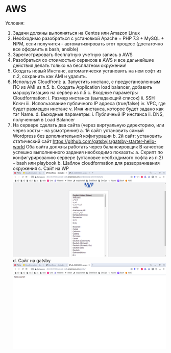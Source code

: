 # AWS

Условия:
1. Задачи должны выполняться на Centos или Amazon Linux
2. Необходимо разобраться с установкой Apache + PHP 7.3 + MySQL + NPM, если
получится - автоматизировать этот процесс (достаточно все оформить в bash,
ansible)
3. Зарегистрировать бесплатную учетную запись в AWS
4. Разобраться со стоимостью сервисов в AWS и все дальнейшие действия делать
только на бесплатном окружении!
5. Создать новый Инстанс, автоматически установить на нем софт из п.2, сохранить
как AMI и удалить.
6. Используя Cloudfront:
a. Запустить инстанс, с предустановленным ПО из AMI из п.5.
b. Создать Application load balancer, добавить маршрутизацию на сервер из п.5
c. Входные параметры Cloudformation:
i. Размер инстанса (выпадающий список)
ii. SSH Ключ
iii. Использование публичного IP адреса (true/false)
iv. VPC, где будет размещен инстанс
v. Имя инстанса, которое будет задано как тэг Name.
d. Выходные параметры:
i. Публичный IP инстанса
ii. DNS, полученный в Load Balancer
7. На сервере сделать два сайта (через виртуальную директорию, или через хосты -
на усмотрение)
a. 1й сайт: установить самый Wordpress без дополнительной кофигурации
b. 2й сайт: установить статический сайт
https://github.com/gatsbyjs/gatsby-starter-hello-world
Оба сайта должны работать через балансировщик
В качестве успешно выполненного задания необходимо показать:
a. Скрипт по конфигурированию сервере (установке необходимого софта из
п.2) – bash или playbook
b. Шаблон cloudformation для разворачивания окружения
c. Сайт на WP
![](wp.png)
d. Сайт на gatsby
![](gatsby.png)
